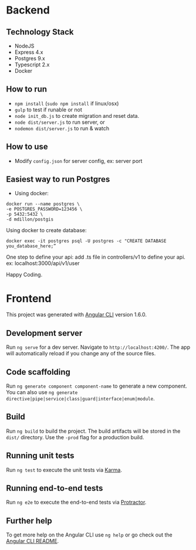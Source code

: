 # Backend
## Technology Stack
+ NodeJS
+ Express 4.x
+ Postgres 9.x
+ Typescript 2.x
+ Docker

## How to run
+ `npm install` (`sudo npm install` if linux/osx)
+ `gulp` to test if runable or not
+ `node init_db.js` to create migration and reset data.
+ `node dist/server.js` to run server, or
+ `nodemon dist/server.js` to run & watch


## How to use
+ Modify `config.json` for server config, ex: server port

## Easiest way to run Postgres
+ Using docker:

```
docker run --name postgres \
-e POSTGRES_PASSWORD=123456 \
-p 5432:5432 \
-d mdillon/postgis
```
Using docker to create database:
```
docker exec -it postgres psql -U postgres -c "CREATE DATABASE you_database_here;”
```

One step to define your api: add .ts file in controllers/v1 to define your api. ex: localhost:3000/api/v1/user

Happy Coding.

    
 
# Frontend
This project was generated with [Angular CLI](https://github.com/angular/angular-cli) version 1.6.0.
## Development server
Run `ng serve` for a dev server. Navigate to `http://localhost:4200/`. The app will automatically reload if you change any of the source files.
## Code scaffolding
Run `ng generate component component-name` to generate a new component. You can also use `ng generate directive|pipe|service|class|guard|interface|enum|module`.
## Build
Run `ng build` to build the project. The build artifacts will be stored in the `dist/` directory. Use the `-prod` flag for a production build.
## Running unit tests
Run `ng test` to execute the unit tests via [Karma](https://karma-runner.github.io).
## Running end-to-end tests
Run `ng e2e` to execute the end-to-end tests via [Protractor](http://www.protractortest.org/).
## Further help
To get more help on the Angular CLI use `ng help` or go check out the [Angular CLI README](https://github.com/angular/angular-cli/blob/master/README.md).

